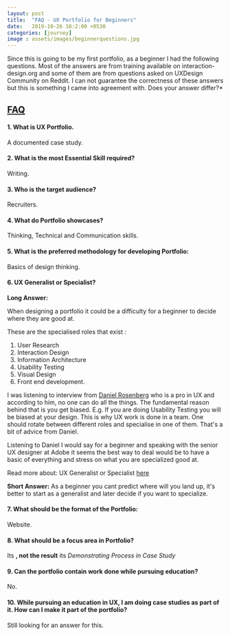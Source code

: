 ```yaml
---
layout: post
title:  "FAQ - UX Portfolio for Beginners"
date:   2019-10-26 10:2:00 +0530
categories: [journey]
image : assets/images/beginnerquestions.jpg
---
```


Since this is going to be my first portfolio, as a beginner I had the following questions. Most of the answers are from training available on interaction-design.org and some of them are from questions asked on UXDesign Community on Reddit. I can not guarantee the correctness of these answers but this is something I came into agreement with. Does your answer differ?*

## <u>FAQ</u>

#### 1. What is UX Portfolio.  

A documented case study.

#### 2. What is the most Essential Skill required?

Writing.  

#### 3. Who is the target audience?

Recruiters.

#### 4. What do Portfolio showcases?

Thinking, Technical and Communication skills.

#### 5. What is the preferred methodology for developing Portfolio: 

Basics of design thinking.

#### 6. UX Generalist or Specialist?

   **Long Answer:**

   When designing a portfolio it could be a difficulty for a beginner to decide where they are good at. 

   These are the specialised roles that exist :

   1. User Research
   2. Interaction Design
   3. Information Architecture
   4. Usability Testing
   5.  Visual Design
   6. Front end development.  

   I was listening to interview from [Daniel Rosenberg](https://www.interaction-design.org/daniel_rosenberg) who is a pro in  UX and according to him, no one can do all the things.  The fundamental reason behind that is you get biased.  E.g. If you are doing Usability Testing you will be biased at your design.  This is why UX work is done in a team.  One should rotate between different roles and specialise in one of them.  That's a bit of advice from Daniel.

   Listening to Daniel I would say for a beginner and speaking with the senior UX designer at Adobe it seems the best way to deal would be to have a basic of everything and stress on what you are specialized good at.  

Read more about: UX Generalist or Specialist [here](https://www.uxmatters.com/mt/archives/2015/09/ux-generalists-or-specialists.php)

**Short Answer:** As a beginner you cant predict where will you land up, it's better to start as a generalist and later decide if you want to specialize.

#### 7. What should be the format of the Portfolio:

   Website.

#### 8. What should be a focus area in Portfolio?

  Its **, not the result** its *Demonstrating Process in Case Study*

#### 9. Can the portfolio contain work done while pursuing education?

No.

#### 10. While pursuing an education in UX, I am doing case studies as part of it. How can I make it part of the portfolio?

Still looking for an answer for this.

